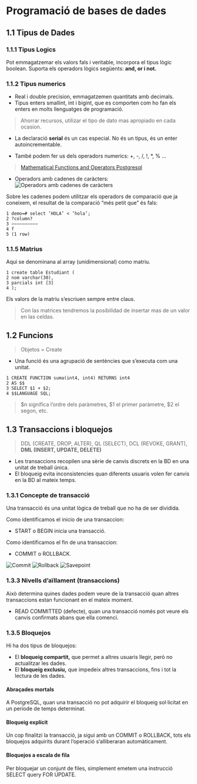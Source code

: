 # Programació de bases de dades
## 1.1 Tipus de Dades
### 1.1.1 Tipus Logics
Pot emmagatzemar els valors fals i veritable, incorpora el tipus lògic boolean. Suporta els operadors lògics següents: **and, or i not.**

### 1.1.2 Tipus numerics
- Real i double precision, emmagatzemen
quantitats amb decimals.
- Tipus enters smallint, int i bigint, que es comporten
com ho fan els enters en molts llenguatges de programació.

> Ahorrar recursos, utilizar el tipo de dato mas apropiado en cada ocasion.

- La declaració **serial** és un cas especial. No és un tipus, és un enter autoincrementable.

- També podem fer us dels operadors numerics: +, -, /, !, *, % ...

> [Mathematical Functions and Operators Postgresql](https://www.postgresql.org/docs/9.3/functions-math.html)

- Operadors amb cadenes de caràcters: ![Operadors amb cadenes de caràcters](https://i.imgur.com/Du5f8nt.png)

Sobre les cadenes podem utilitzar els operadors de comparació que ja coneixem, el resultat de la comparació “més petit que” és fals:

```
1 demo=# select ’HOLA’ < ’hola’;
2 ?column?
3 −−−−−−−−−−
4 f
5 (1 row)
```

### 1.1.5 Matrius
Aqui se denominana al array (unidimensional) como matriu.
```
1 create table Estudiant (
2 nom varchar(30),
3 parcials int [3]
4 );
```
Els valors de la matriu s’escriuen sempre entre claus.

> Con las matrices tendremos la posibilidad de insertar mas de un valor en las celdas.

## 1.2 Funcions
> Objetos = Create

- Una funció és una agrupació de sentències que s’executa com una unitat.
```
1 CREATE FUNCTION suma(int4, int4) RETURNS int4
2 AS $$
3 SELECT $1 + $2;
4 $$LANGUAGE SQL;
```
> $n significa l’ordre dels paràmetres, $1 el primer paràmetre, $2 el segon, etc.

## 1.3 Transaccions i bloquejos
> DDL (CREATE, DROP, ALTER), QL (SELECT), DCL (REVOKE, GRANT), **DML (INSERT, UPDATE, DELETE)**

- Les transaccions recopilen una sèrie de canvis discrets en la BD en una unitat de treball única.
- El bloqueig evita inconsistencies quan diferents usuaris volen fer canvis en la BD al mateix temps.

### 1.3.1 Concepte de transacció
Una transacció és una unitat lògica de treball que no ha de ser dividida.

Como identificamos el inicio de una transaccion:
- START o BEGIN inicia una transacció.

Como identificamos el fin de una transaccion:
- COMMIT o ROLLBACK.

![Commit](https://i.imgur.com/gJQd8Ye.png)
![Rollback](https://i.imgur.com/OuuUJPo.png)
![Savepoint](https://i.imgur.com/7fiPtXq.png)

### 1.3.3 Nivells d’aïllament (transaccions)
Això determina quines dades podem veure de la transacció quan altres transaccions estan funcionant en el mateix moment.

- READ COMMITTED (defecte), quan una transacció només pot veure els canvis confirmats abans que ella comenci.

### 1.3.5 Bloquejos
Hi ha dos tipus de bloquejos:
- El **bloqueig compartit,** que permet a altres usuaris llegir, però no actualitzar les dades.
- El **bloqueig exclusiu,** que impedeix altres transaccions, fins i tot la lectura de les dades.

#### Abraçades mortals
A PostgreSQL, quan una transacció no pot adquirir el bloqueig sol·licitat en un període de temps determinat.

#### Bloqueig explícit
Un cop finalitzi la transacció, ja sigui amb un COMMIT o ROLLBACK, tots els bloquejos adquirits durant l’operació s’alliberaran automàticament.

#### Bloquejos a escala de fila
Per bloquejar un conjunt de files, simplement emetem una instrucció SELECT query FOR UPDATE.